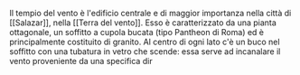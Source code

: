 Il tempio del vento è l'edificio centrale e di maggior importanza nella città di [[Salazar]], nella [[Terra del vento]]. 
Esso è caratterizzato da una pianta ottagonale, un soffitto a cupola bucata (tipo Pantheon di Roma) ed è principalmente costituito di granito. 
Al centro di ogni lato c'è un buco nel soffitto con una tubatura in vetro che scende: essa serve ad incanalare il vento proveniente da una specifica dir